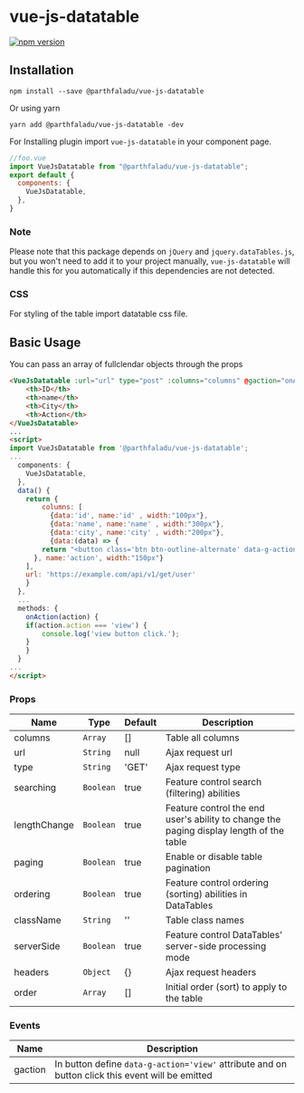 # vue-js-datatable
[![npm version](https://badge.fury.io/js/%40parthfaladu%2Fvue-js-datatable.svg)](https://badge.fury.io/js/%40parthfaladu%2Fvue-js-datatable)

## Installation
```
npm install --save @parthfaladu/vue-js-datatable
```
Or using yarn
```
yarn add @parthfaladu/vue-js-datatable -dev
```

For Installing plugin import `vue-js-datatable` in your component page.

```js
//foo.vue
import VueJsDatatable from "@parthfaladu/vue-js-datatable";
export default {
  components: {
    VueJsDatatable,
  },
}
```

### Note

Please note that this package depends on `jQuery` and `jquery.dataTables.js`, but you won't need to add it to your project manually, `vue-js-datatable` will handle this for you automatically if this dependencies are not detected.


### CSS
For styling of the table import datatable css file.


## Basic Usage

You can pass an array of fullclendar objects through the props

```html
<VueJsDatatable :url="url" type="post" :columns="columns" @gaction="onAction">
    <th>ID</th>
    <th>name</th>
    <th>City</th>
    <th>Action</th>
</VueJsDatatable>
...
<script>
import VueJsDatatable from '@parthfaladu/vue-js-datatable';
...
  components: {
	VueJsDatatable,
  },
  data() {
    return {
        columns: [
          {data:'id', name:'id' , width:"100px"},
          {data:'name', name:'name' , width:"300px"},
          {data:'city', name:'city' , width:"200px"},
          {data:(data) => {
		return "<button class='btn btn-outline-alternate' data-g-action='view' data-g-actiondata="+data.id+">Edit</button>";
	  }, name:'action', width:"150px"}
	],
	url: 'https://example.com/api/v1/get/user'
    }
  },
  ...
  methods: {
    onAction(action) {
	if(action.action === 'view') {
		console.log('view button click.');
	}
    }
  }
...
</script>
```
### Props

| Name                  | Type       | Default        | Description                                                                                                                 |
| --------------------- | ---------- | -------------- | --------------------------------------------------------------------------------------------------------------------------- |
| columns               | `Array`    | []             | Table all columns                                                                                                       |
| url                   | `String`   | null           | Ajax request url
| type                  | `String`   | 'GET'          | Ajax request type
| searching             | `Boolean`  | true           | Feature control search (filtering) abilities
| lengthChange          | `Boolean`  | true           | Feature control the end user's ability to change the paging display length of the table
| paging                | `Boolean`  | true           | Enable or disable table pagination
| ordering              | `Boolean`  | true           | Feature control ordering (sorting) abilities in DataTables
| className             | `String`   | ''             | Table class names
| serverSide            | `Boolean`  | true           | Feature control DataTables' server-side processing mode
| headers               | `Object`   | {}             | Ajax request headers
| order                 | `Array`    | []             | Initial order (sort) to apply to the table


### Events

| Name     | Description               |
| -------- | -------------------------------------------------------------------------------------------------- |
| gaction  |  In button define `data-g-action='view'` attribute and on button click this event will be emitted  |
